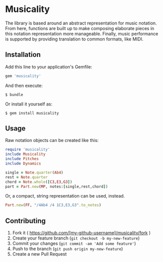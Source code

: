 # Musicality

The library is based around an abstract representation for music notation. From here, functions are built up to make composing elaborate pieces in this notation representation more manageable. Finally, music performance is supported by providing translation to common formats, like MIDI.

## Installation

Add this line to your application's Gemfile:

```ruby
gem 'musicality'
```

And then execute:

    $ bundle

Or install it yourself as:

    $ gem install musicality

## Usage

Raw notation objects can be created like this:
```ruby
require 'musicality'
include Musicality
include Pitches
include Dynamics

single = Note.quarter(Ab4)
rest = Note.quarter
chord = Note.whole([C3,E3,G3])
part = Part.new(MP, notes:[single,rest,chord])
```

Or, a compact, string representation can be used, instead.
```ruby
Part.new(FF, "/4Ab4 /4 1C3,E3,G3".to_notes)
```

## Contributing

1. Fork it ( https://github.com/[my-github-username]/musicality/fork )
2. Create your feature branch (`git checkout -b my-new-feature`)
3. Commit your changes (`git commit -am 'Add some feature'`)
4. Push to the branch (`git push origin my-new-feature`)
5. Create a new Pull Request
